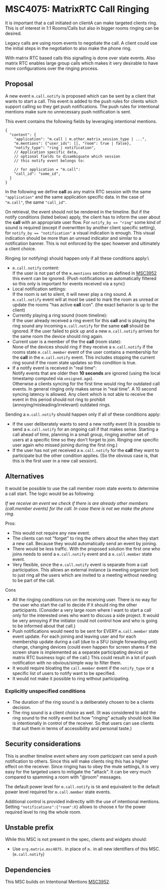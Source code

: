 # MSC4075: MatrixRTC Call Ringing

It is important that a call initiated on clientA can make targeted clients ring.
This is of interest in 1:1 Rooms/Calls but also in bigger rooms ringing can be desired.

Legacy calls are using room events to negotiate the call.
A client could use the initial steps in the negotiation to also make the phone ring.

With matrix RTC based calls this signalling is done over state events.
Also matrix RTC enables large group calls which makes it very
desirable to have more configurations over the ringing process.

## Proposal

A new event `m.call.notify` is proposed which can be sent by a client that
wants to start a call. This event is added to the push rules for clients which
support calling so they get push notifications. The push rules for intentional
mentions make sure no unnecessary push notification is sent.

This event contains the following fields by leveraging intentional mentions.

```
{
  "content": {
    "application": "m.call | m.other_matrix_session_type | ...",
    "m.mentions": {"user_ids": [], "room": true | false},
    "notify_type": "ring | notification",
    // Application specific data,
    // optional fields to disambiguate which session
    // this notify event belongs to:

    // for application = "m.call":
    "call_id": "some_id",
  }
}
```

In the following we define **call** as any matrix RTC session with the
same `"application"` and the same application specific data.
In the case of `"m.call"`, the same `"call_id"`.

On retrieval, the event should not be rendered in the timeline.
But if the notify conditions (listed below) apply,
the client has to inform the user about the **call** with an appropriate user flow.
For `notify_by == "ring"` some kind of sound is required
(except if overwritten by another client specific setting),
for `notify_by == "notification"` a visual indication is enough.
This visual indication should be more than an unread indicator
and similar to a notification banner.
This is not enforced by the spec however and ultimately a client choice.

Ringing (or notifying) should happen only if all these conditions apply:\

- `m.call.notify` content:\
  If the user is not part of the `m.mentions` section as defined in
  [MSC3952](https://github.com/matrix-org/matrix-spec-proposals/pull/3952)
  this event can be ignored. (Push notifications are automatically filtered
  so this only is important for events received via a sync)
- Local notification settings:\
  If the room is set to silent, it will never play a ring sound. A `m.call.notify`
  event will at most be used to mark the room as unread or update the rooms
  "has active **call** icon". (the exact behavior is up to the client)
- Currently playing a ring sound (room timeline):\
  If the user already received a ring event for this **call** and is playing
  the ring sound any incoming `m.call.notify` for the same **call**
  should be ignored. If the user failed to pick up and a new `m.call.notify`
  arrives for the same room the device should ring again.
- Current user is a member of the the **call** (room state):\
  None of the devices should ring if they receive a `m.call.notify` if the
  rooms state `m.call.member` event of the user contains a membership for
  the **call** in the `m.call.notify` event.
  This includes stopping the current ring sound if the room state updates so
  this condition is true.
- If a notify event is received in "real time":\
  Notify events that are older then **10 seconds** are ignored (using the local
  timestamp computed via `unsigned.age`).\
  Otherwise a clients syncing for the first time would ring for outdated call events.
  In general ringing only makes sense in "real time". A 10 second syncing latency
  is allowed. Any client which is not able to receive the event in this period should
  not ring to prohibit (annoying/misleading/irrelevant) outdated rings.

Sending a `m.call.notify` should happen only if all of these conditions apply:

- If the user deliberately wants to send a new notify event
  (It is possible to send a `m.call.notify` for an ongoing call if that
  makes sense. Starting a call ahead of time, planning in a small group,
  ringing another set of users at a specific time so they don't forget to join.
  Ringing one specific user again who missed joining during the first ring.)
- If the user has not yet received a `m.call.notify` for the **call** they want to
  participate but the other condition applies. (So the obvious case is, that this
  is the first user in a new call session).

## Alternatives

It would be possible to use the call member room state events to determine a call start.
The logic would be as following:

_If we receive an event we check if there is are already other members
(call.member events) for the call. In case there is not we make the phone ring._

Pros:

- This would not require any new event.
- The clients can not "forget" to ring the others about the when they
  start a new call. Because they would automatically send an event by joining.
- There would be less traffic. With the proposed solution the first one who joins
  needs to send a `m.call.notify` event and a `m.call.member` state event.
- Very flexible, since the `m.call.notify` event is separate from a call
  participation. This allows an external instance (a meeting organizer bot) to
  just ring all the users which are invited to a meeting without needing to be
  part of the call.

Cons

- All the ringing conditions run on the receiving user. There is no way for the
  user who start the call to decide if it should ring the other participants.
  (Consider a very large room where I want to start a call only for the interested
  ones who want to discuss a side project. It would be very annoying if the
  initiator could not control how and who is going to be informed about that call.)
- Push notifications would need to be sent for EVERY `m.call.member` state event
  update. For each joining and leaving user and for each membership update during
  a call (due to a SFU (single forwarding unit) change, changing devices
  (could even happen for screen shares if the screen share is implemented as a
  separate participating device) or matrix RTC business logic of the call.)
  This could result in a lot of push notification with no obvious/simple way to
  filter them.
- It would require bloating the `call.member` event if the `notify_type` or a
  specific list of users to notify want to be specified.
- It would not make it possible to ring without participating.

### Explicitly unspecified conditions

- The duration of the ring sound is a deliberately chosen
 to be a clients decision.
- The ring sound is a client choice as well. (It was considered to
 add the ring sound to the notify event but how "ringing" actually should
 look like is intentionally in control of the receiver. So that users can use
 clients that suit them in terms of accessibility and personal taste.)

## Security considerations

This is another timeline event where any room participant can send a push
notification to others. Since this will make clients ring this has a higher
effect on the receiver. Since ringing has to obey the mute settings, it is
very easy for the targeted users to mitigate the "attack". It can be very
much compared to spamming a room with "@room" messages.

The default power level for `m.call.notify` is `50` and equivalent to the default
power level required for `m.call.member` state events.

Additional control is provided indirectly with the use of intentional mentions.
Setting `"notifications":{"room":X}` allows to choose `X` for the power required
level to ring the whole room.

## Unstable prefix

While this MSC is not present in the spec, clients and widgets should:

- Use `org.matrix.msc4075.` in place of `m.` in all new identifiers of this MSC.
(`m.call.notify`)

## Dependencies

This MSC builds on Intentional Mentions [MSC3952](https://github.com/matrix-org/matrix-spec-proposals/pull/3952).
